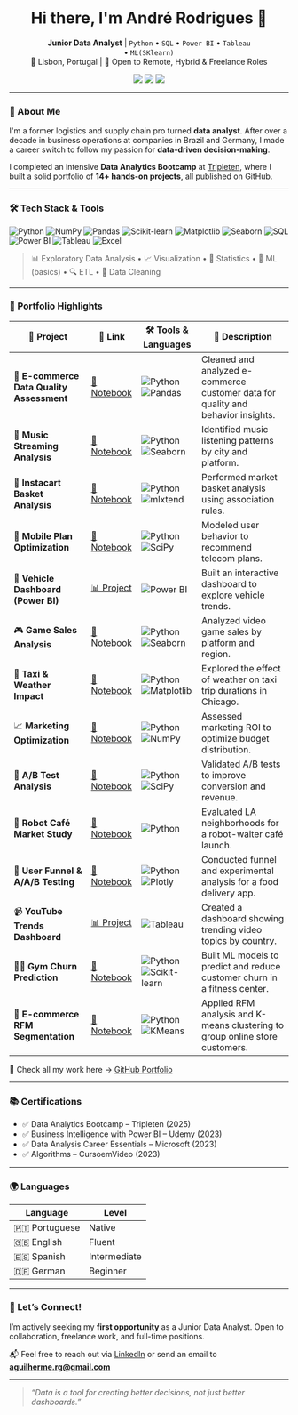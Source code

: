 <h1 align="center">Hi there, I'm André Rodrigues 👋</h1>

<p align="center">
  <b>Junior Data Analyst</b> | <code>Python</code> • <code>SQL</code> • <code>Power BI</code> • <code>Tableau</code><br> • <code>ML(SKlearn)</code><br>
  📍 Lisbon, Portugal | 💼 Open to Remote, Hybrid & Freelance Roles
</p>

<p align="center">
  <a href="https://www.linkedin.com/in/andre-guilherme-alves-rodrigues/"><img src="https://img.shields.io/badge/LinkedIn-Profile-blue?style=flat&logo=linkedin"></a>
  <a href="mailto:aguilherme.rg@gmail.com"><img src="https://img.shields.io/badge/Email-Contact-red?style=flat&logo=gmail"></a>
  <a href="https://github.com/aguilhermerg"><img src="https://img.shields.io/badge/GitHub-Portfolio-181717?style=flat&logo=github"></a>
</p>

---

### 🎯 About Me

I'm a former logistics and supply chain pro turned **data analyst**. After over a decade in business operations at companies in Brazil and Germany, I made a career switch to follow my passion for **data-driven decision-making**.

I completed an intensive **Data Analytics Bootcamp** at [Tripleten](https://tripleten.com), where I built a solid portfolio of **14+ hands-on projects**, all published on GitHub.

---

### 🛠 Tech Stack & Tools

![Python](https://img.shields.io/badge/-Python-3776AB?style=flat-square&logo=python&logoColor=white)
![NumPy](https://img.shields.io/badge/-NumPy-4D77CF?style=flat-square&logo=numpy&logoColor=white)
![Pandas](https://img.shields.io/badge/-Pandas-150458?style=flat-square&logo=pandas)
![Scikit-learn](https://img.shields.io/badge/-Scikit--learn-F7931E?style=flat-square&logo=scikit-learn&logoColor=white)
![Matplotlib](https://img.shields.io/badge/-Matplotlib-81057C?style=flat-square&logo=matplotlib&logoColor=white)
![Seaborn](https://img.shields.io/badge/-Seaborn-4C72B0?style=flat-square)
![SQL](https://img.shields.io/badge/-SQL-4479A1?style=flat-square&logo=postgresql&logoColor=white)
![Power BI](https://img.shields.io/badge/-PowerBI-F2C811?style=flat-square&logo=powerbi&logoColor=black)
![Tableau](https://img.shields.io/badge/-Tableau-E97627?style=flat-square&logo=tableau&logoColor=white)
![Excel](https://img.shields.io/badge/-Excel-217346?style=flat-square&logo=microsoft-excel&logoColor=white)

> 📊 Exploratory Data Analysis • 📈 Visualization • 🧮 Statistics • 🤖 ML (basics) • 🔍 ETL • 🧹 Data Cleaning

---

### 📁 Portfolio Highlights

| 💼 Project | 🔗 Link | 🛠️ Tools & Languages | 📌 Description |
|-----------|---------|----------------------|----------------|
| 🧹 **E-commerce Data Quality Assessment** | [📂 Notebook](https://github.com/aguilhermerg/tripleten_projects/tree/main/project_1_%20E-commerce%20Customer%20Data%20Quality%20Assessment%20%26%20Behavior%20Analysis) | ![Python](https://img.shields.io/badge/Python-3776AB?style=flat&logo=python&logoColor=white) ![Pandas](https://img.shields.io/badge/Pandas-150458?style=flat&logo=pandas&logoColor=white) | Cleaned and analyzed e-commerce customer data for quality and behavior insights. |
| 🎵 **Music Streaming Analysis** | [📂 Notebook](https://github.com/aguilhermerg/tripleten_projects/tree/main/project_2_Music%20Streaming%20Behavior%20Analysis) | ![Python](https://img.shields.io/badge/Python-3776AB?style=flat&logo=python&logoColor=white) ![Seaborn](https://img.shields.io/badge/Seaborn-212121?style=flat&logoColor=white) | Identified music listening patterns by city and platform. |
| 🛒 **Instacart Basket Analysis** | [📂 Notebook](https://github.com/aguilhermerg/tripleten_projects/tree/main/project_3_Instacart%20Market%20Basket%20Analysis) | ![Python](https://img.shields.io/badge/Python-3776AB?style=flat&logo=python&logoColor=white) ![mlxtend](https://img.shields.io/badge/mlxtend-grey?style=flat) | Performed market basket analysis using association rules. |
| 📱 **Mobile Plan Optimization** | [📂 Notebook](https://github.com/aguilhermerg/tripleten_projects/tree/main/project_4_Megaline%20Plan%20Analysis%20Project) | ![Python](https://img.shields.io/badge/Python-3776AB?style=flat&logo=python&logoColor=white) ![SciPy](https://img.shields.io/badge/SciPy-8CAAE6?style=flat&logo=scipy&logoColor=white) | Modeled user behavior to recommend telecom plans. |
| 🚗 **Vehicle Dashboard (Power BI)** | [📊 Project](https://github.com/aguilhermerg/tripleten_projects/tree/main/project_5_Vehicle%20Data%20Visualization%20Dashboard) | ![Power BI](https://img.shields.io/badge/PowerBI-F2C811?style=flat&logo=powerbi&logoColor=black) | Built an interactive dashboard to explore vehicle trends. |
| 🎮 **Game Sales Analysis** | [📂 Notebook](https://github.com/aguilhermerg/tripleten_projects/tree/main/project_6_Video%20Game%20Sales%20Analysis) | ![Python](https://img.shields.io/badge/Python-3776AB?style=flat&logo=python&logoColor=white) ![Seaborn](https://img.shields.io/badge/Seaborn-212121?style=flat) | Analyzed video game sales by platform and region. |
| 🚕 **Taxi & Weather Impact** | [📂 Notebook](https://github.com/aguilhermerg/tripleten_projects/tree/main/project_7_Chicago%20Taxi%20Trips%20and%20Weather%20Conditions%20Analysis) | ![Python](https://img.shields.io/badge/Python-3776AB?style=flat&logo=python&logoColor=white) ![Matplotlib](https://img.shields.io/badge/Matplotlib-11557C?style=flat&logo=matplotlib&logoColor=white) | Explored the effect of weather on taxi trip durations in Chicago. |
| 📈 **Marketing Optimization** | [📂 Notebook](https://github.com/aguilhermerg/tripleten_projects/tree/main/project_8_Marketing%20Expense%20Optimization%20Analysis%20for%20Y.Afisha) | ![Python](https://img.shields.io/badge/Python-3776AB?style=flat&logo=python&logoColor=white) ![NumPy](https://img.shields.io/badge/NumPy-013243?style=flat&logo=numpy&logoColor=white) | Assessed marketing ROI to optimize budget distribution. |
| 🧪 **A/B Test Analysis** | [📂 Notebook](https://github.com/aguilhermerg/tripleten_projects/tree/main/project_9_A%3AB%20Testing%20and%20Hypothesis%20Prioritization%20for%20E-commerce%20Revenue%20Optimization) | ![Python](https://img.shields.io/badge/Python-3776AB?style=flat&logo=python&logoColor=white) ![SciPy](https://img.shields.io/badge/SciPy-8CAAE6?style=flat&logo=scipy&logoColor=white) | Validated A/B tests to improve conversion and revenue. |
| 🤖 **Robot Café Market Study** | [📂 Notebook](https://github.com/aguilhermerg/tripleten_projects/tree/main/project_10_Market%20Analysis%20of%20Los%20Angeles%20Restaurants%20for%20a%20Robot-Waiter%20Cafe%20Venture) | ![Python](https://img.shields.io/badge/Python-3776AB?style=flat&logo=python&logoColor=white) | Evaluated LA neighborhoods for a robot-waiter café launch. |
| 🍔 **User Funnel & A/A/B Testing** | [📂 Notebook](https://github.com/aguilhermerg/tripleten_projects/tree/main/project_11_User%20Behavior%20Analysis%20in%20a%20Food%20Delivery%20App%2C%20Funnel%20and%20A%3AA%3AB%20Testing) | ![Python](https://img.shields.io/badge/Python-3776AB?style=flat&logo=python&logoColor=white) ![Plotly](https://img.shields.io/badge/Plotly-3F4F75?style=flat&logo=plotly&logoColor=white) | Conducted funnel and experimental analysis for a food delivery app. |
| 📹 **YouTube Trends Dashboard** | [📊 Project](https://github.com/aguilhermerg/tripleten_projects/tree/main/project_12_dashboard%20YouTube%20Video%20Trends%20Analysis%20Popular%20Categories%20by%20Region) | ![Tableau](https://img.shields.io/badge/Tableau-E97627?style=flat&logo=tableau&logoColor=white) | Created a dashboard showing trending video topics by country. |
| 🏋️‍♂️ **Gym Churn Prediction** | [📂 Notebook](https://github.com/aguilhermerg/tripleten_projects/tree/main/project_13_Gym%20Customer%20Churn%20Prediction%20and%20Retention%20Strategy%20Analysis) | ![Python](https://img.shields.io/badge/Python-3776AB?style=flat&logo=python&logoColor=white) ![Scikit-learn](https://img.shields.io/badge/Scikit--learn-F7931E?style=flat&logo=scikit-learn&logoColor=white) | Built ML models to predict and reduce customer churn in a fitness center. |
| 🧠 **E-commerce RFM Segmentation** | [📂 Notebook](https://github.com/aguilhermerg/tripleten_projects/tree/main/project_14_final) | ![Python](https://img.shields.io/badge/Python-3776AB?style=flat&logo=python&logoColor=white) ![KMeans](https://img.shields.io/badge/KMeans-Clustering-blue?style=flat) | Applied RFM analysis and K-means clustering to group online store customers. |


🔗 Check all my work here → [GitHub Portfolio](https://github.com/aguilhermerg?tab=repositories)

---

### 📚 Certifications

- ✅ Data Analytics Bootcamp – Tripleten (2025)  
- ✅ Business Intelligence with Power BI – Udemy (2023)  
- ✅ Data Analysis Career Essentials – Microsoft (2023)  
- ✅ Algorithms – CursoemVideo (2023)  

---

### 🌍 Languages

| Language    | Level         |
|-------------|---------------|
| 🇵🇹 Portuguese | Native        |
| 🇬🇧 English    | Fluent        |
| 🇪🇸 Spanish    | Intermediate  |
| 🇩🇪 German     | Beginner      |

---

### 🤝 Let’s Connect!

I’m actively seeking my **first opportunity** as a Junior Data Analyst. Open to collaboration, freelance work, and full-time positions.

📬 Feel free to reach out via [LinkedIn](https://www.linkedin.com/in/andre-guilherme-alves-rodrigues/) or send an email to **aguilherme.rg@gmail.com**

---

> *“Data is a tool for creating better decisions, not just better dashboards.”*
<!---
aguilhermerg/aguilhermerg is a ✨ special ✨ repository because its `README.md` (this file) appears on your GitHub profile.
You can click the Preview link to take a look at your changes.
--->
